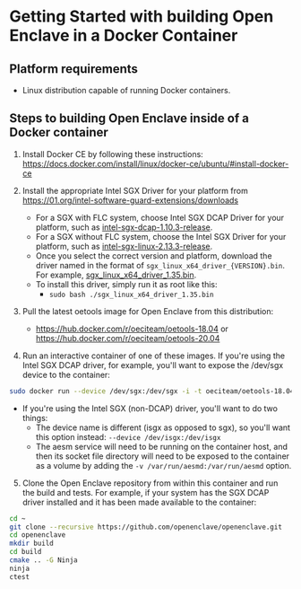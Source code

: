 # Getting Started with building Open Enclave in a Docker Container

## Platform requirements

- Linux distribution capable of running Docker containers.

## Steps to building Open Enclave inside of a Docker container

1. Install Docker CE by following these instructions: https://docs.docker.com/install/linux/docker-ce/ubuntu/#install-docker-ce

2. Install the appropriate Intel SGX Driver for your platform from https://01.org/intel-software-guard-extensions/downloads
    - For a SGX with FLC system, choose Intel SGX DCAP Driver for your platform, such as [intel-sgx-dcap-1.10.3-release](https://01.org/intel-softwareguard-extensions/downloads/intel-sgx-dcap-1.10.3-release).
    - For a SGX without FLC system, choose the Intel SGX Driver for your platform, such as [intel-sgx-linux-2.13.3-release](https://01.org/intel-softwareguard-extensions/downloads/intel-sgx-linux-2.13.3-release).
    - Once you select the correct version and platform, download the driver named in the format of `sgx_linux_x64_driver_{VERSION}.bin`. For example, [sgx_linux_x64_driver_1.35.bin](https://download.01.org/intel-sgx/sgx-dcap/1.7/linux/distro/ubuntu18.04-server/sgx_linux_x64_driver_1.35.bin).
    - To install this driver, simply run it as root like this:
        - `sudo bash ./sgx_linux_x64_driver_1.35.bin`

3. Pull the latest oetools image for Open Enclave from this distribution:
    - https://hub.docker.com/r/oeciteam/oetools-18.04 or https://hub.docker.com/r/oeciteam/oetools-20.04

4. Run an interactive container of one of these images. If you're using the Intel SGX DCAP driver, for example, you'll want to expose the /dev/sgx device to the container:
```bash
sudo docker run --device /dev/sgx:/dev/sgx -i -t oeciteam/oetools-18.04 bash
```
  - If you're using the Intel SGX (non-DCAP) driver, you'll want to do two things:
    - The device name is different (isgx as opposed to sgx), so you'll want this option instead:  `--device /dev/isgx:/dev/isgx`
    - The aesm service will need to be running on the container host, and then its socket file directory will need to be exposed to the container as a volume by adding the `-v /var/run/aesmd:/var/run/aesmd` option.

5. Clone the Open Enclave repository from within this container and run the build and tests. For example, if your system has the SGX DCAP driver installed and it has been made available to the container:
```bash
cd ~
git clone --recursive https://github.com/openenclave/openenclave.git
cd openenclave
mkdir build
cd build
cmake .. -G Ninja
ninja
ctest
```
